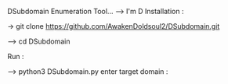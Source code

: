 DSubdomain Enumeration Tool...
                      --> I'm D
Installation : 

-> git clone https://github.com/AwakenDoldsoul2/DSubdomain.git

--> cd DSubdomain

Run : 

--> python3 DSubdomain.py 
    enter target domain : 
